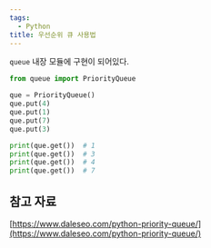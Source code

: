 ```yaml
---
tags:
  - Python
title: 우선순위 큐 사용법
---
```


`queue` 내장 모듈에 구현이 되어있다.

```python
from queue import PriorityQueue

que = PriorityQueue()
que.put(4)
que.put(1)
que.put(7)
que.put(3)

print(que.get())  # 1
print(que.get())  # 3
print(que.get())  # 4
print(que.get())  # 7
```

## 참고 자료

[https://www.daleseo.com/python-priority-queue/](https://www.daleseo.com/python-priority-queue/)
